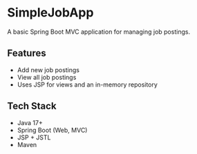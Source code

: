 # SimpleJobApp

A basic Spring Boot MVC application for managing job postings.

## Features
- Add new job postings
- View all job postings
- Uses JSP for views and an in-memory repository

## Tech Stack
- Java 17+
- Spring Boot (Web, MVC)
- JSP + JSTL
- Maven

